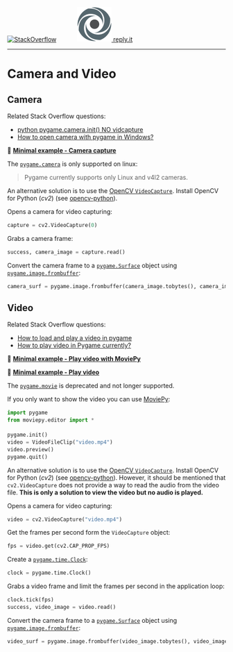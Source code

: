 [![StackOverflow](https://stackexchange.com/users/flair/7322082.png)](https://stackoverflow.com/users/5577765/rabbid76?tab=profile) &nbsp;&nbsp;&nbsp;&nbsp;&nbsp;&nbsp;&nbsp;&nbsp;&nbsp;&nbsp; [![reply.it](../../resource/logo/Repl_it_logo_80.png) reply.it](https://repl.it/repls/folder/PyGame%20Examples)

---

# Camera and Video

## Camera

Related Stack Overflow questions:

- [python pygame.camera.init() NO vidcapture](https://stackoverflow.com/questions/16266244/python-pygame-camera-init-no-vidcapture/69053911#69053911)
- [How to open camera with pygame in Windows?](https://stackoverflow.com/questions/29673348/how-to-open-camera-with-pygame-in-windows)

:scroll: **[Minimal example - Camera capture](../../examples/minimal_examples/pygame_minimal_video_camera.py)**

The [`pygame.camera`](https://www.pygame.org/docs/ref/camera.html) is only supported on linux:

> Pygame currently supports only Linux and v4l2 cameras.

An alternative solution is to use the [OpenCV `VideoCapture`](https://docs.opencv.org/master/d8/dfe/classcv_1_1VideoCapture.html). Install OpenCV for Python (_cv2_) (see [opencv-python](https://pypi.org/project/opencv-python/)).

Opens a camera for video capturing:

```py
capture = cv2.VideoCapture(0)
```

Grabs a camera frame:

```py
success, camera_image = capture.read()
```

Convert the camera frame to a [`pygame.Surface`](https://www.pygame.org/docs/ref/surface.html) object using [`pygame.image.frombuffer`](https://www.pygame.org/docs/ref/image.html#pygame.image.frombuffer):

```py
camera_surf = pygame.image.frombuffer(camera_image.tobytes(), camera_image.shape[1::-1], "BGR")
```

## Video

Related Stack Overflow questions:

- [How to load and play a video in pygame](https://stackoverflow.com/questions/21356439/how-to-load-and-play-a-video-in-pygame/69054207#69054207)  
- [How to play video in Pygame currently?](https://stackoverflow.com/questions/62870381/how-to-play-video-in-pygame-currently)

:scroll: **[Minimal example - Play video with MoviePy](../../examples/minimal_examples/pygame_minimal_video_play.py)**

:scroll: **[Minimal example - Play video](../../examples/minimal_examples/pygame_minimal_video_play.py)**

The [`pygame.movie`](http://man.hubwiz.com/docset/PyGame.docset/Contents/Resources/Documents/ref/movie.html) is deprecated and not longer supported.

If you only want to show the video you can use [MoviePy](https://zulko.github.io/moviepy/):

```py
import pygame
from moviepy.editor import *

pygame.init()
video = VideoFileClip("video.mp4")
video.preview()
pygame.quit()
```

An alternative solution is to use the [OpenCV `VideoCapture`](https://docs.opencv.org/master/d8/dfe/classcv_1_1VideoCapture.html). Install OpenCV for Python (_cv2_) (see [opencv-python](https://pypi.org/project/opencv-python/)). However, it should be mentioned that `cv2.VideoCapture` does not provide a way to read the audio from the video file. **This is only a solution to view the video but no audio is played.**

Opens a camera for video capturing:

```py
video = cv2.VideoCapture("video.mp4")
```

Get the frames per second form the `VideoCapture` object:

```py
fps = video.get(cv2.CAP_PROP_FPS)
```

Create a [`pygame.time.Clock`](https://www.pygame.org/docs/ref/time.html):

```py
clock = pygame.time.Clock()
```

Grabs a video frame and limit the frames per second in the application loop:

```py
clock.tick(fps)
success, video_image = video.read()
```

Convert the camera frame to a [`pygame.Surface`](https://www.pygame.org/docs/ref/surface.html) object using [`pygame.image.frombuffer`](https://www.pygame.org/docs/ref/image.html#pygame.image.frombuffer):

```py
video_surf = pygame.image.frombuffer(video_image.tobytes(), video_image.shape[1::-1], "BGR")
```
